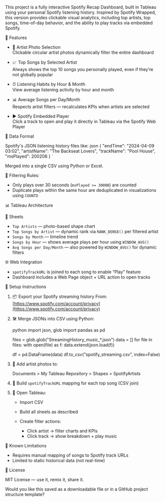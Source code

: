 This project is a fully interactive Spotify Recap Dashboard, built in Tableau using your personal Spotify listening history. Inspired by Spotify Wrapped, this version provides clickable visual analytics, including top artists, top songs, time-of-day behavior, and the ability to play tracks via embedded Spotify.



 🚀 Features

- 🎨 Artist Photo Selection  
  Clickable circular artist photos dynamically filter the entire dashboard

- 📈 Top Songs by Selected Artist  
  Always shows the top 10 songs you personally played, even if they’re not globally popular

- ⏰ Listening Habits by Hour & Month  
  View average listening activity by hour and month

- 📊 Average Songs per Day/Month  
  Respects artist filters — recalculates KPIs when artists are selected

- ▶️ Spotify Embedded Player  
  Click a track to open and play it directly in Tableau via the Spotify Web Player



 📁 Data Format

Spotify's JSON listening history files like:
json
{
  "endTime": "2024-04-09 03:02",
  "artistName": "The Backseat Lovers",
  "trackName": "Pool House",
  "msPlayed": 200206
}
`

Merged into a single CSV using Python or Excel.

 🔧 Filtering Rules:

* Only plays over 30 seconds (`msPlayed >= 30000`) are counted
* Duplicate plays within the same hour are deduplicated in visualizations using `COUNTD`



 📊 Tableau Architecture

 📄 Sheets

* `Top Artists` — photo-based shape chart
* `Top Songs by Artist` — dynamic rank via `RANK_DENSE()` per filtered artist
* `Songs by Month` — timeline trend
* `Songs by Hour` — shows average plays per hour using `WINDOW_AVG()`
* `Avg Songs per Day/Month` — also powered by `WINDOW_AVG()` for dynamic filters

 🌐 Web Integration

* `spotifyTrackURL` is joined to each song to enable “Play” feature
* Dashboard includes a Web Page object + URL action to open tracks



 🧱 Setup Instructions

1. 📦 Export your Spotify streaming history
   From: [https://www.spotify.com/account/privacy](https://www.spotify.com/account/privacy)

2. 🛠 Merge JSONs into CSV using Python:

   python
   import json, glob
   import pandas as pd

   files = glob.glob("StreamingHistory_music_*.json")
   data = []
   for file in files:
       with open(file) as f:
           data.extend(json.load(f))

   df = pd.DataFrame(data)
   df.to_csv("spotify_streaming.csv", index=False)
   

3. 📸 Add artist photos to:

   
   Documents > My Tableau Repository > Shapes > SpotifyArtists
   

4. 🎵 Build `spotifyTrackURL` mapping for each top song (CSV join)

5. 🧠 Open Tableau:

   * Import CSV
   * Build all sheets as described
   * Create filter actions:

     * Click artist → filter charts and KPIs
     * Click track → show breakdown + play music



 🧪 Known Limitations

* Requires manual mapping of songs to Spotify track URLs
* Limited to static historical data (not real-time)



 📜 License

MIT License — use it, remix it, share it.



Would you like this saved as a downloadable file or in a GitHub project structure template?


